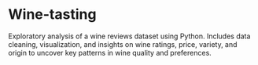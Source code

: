 # Wine-tasting
Exploratory analysis of a wine reviews dataset using Python. Includes data cleaning, visualization, and insights on wine ratings, price, variety, and origin to uncover key patterns in wine quality and preferences.
